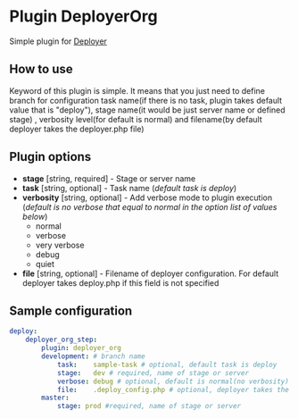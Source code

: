 Plugin DeployerOrg
==================

Simple plugin for [Deployer](http://deployer.org)

How to use
----------

Keyword of this plugin is simple. It means that you just need to define branch 
for configuration task name(if there is no task, plugin takes 
default value that is "deploy"), stage name(it would be just server name or defined stage)
, verbosity level(for default is normal) and filename(by default deployer takes the deployer.php file)

Plugin options
--------------

* **stage** [string, required] - Stage or server name
* **task** [string, optional] - Task name (*default task is deploy*) 
* **verbosity** [string, optional] - Add verbose mode to plugin execution (*default is no verbose that equal to normal in the 
option list of values below*)
  * normal
  * verbose
  * very verbose
  * debug
  * quiet 
* **file** [string, optional] - Filename of deployer configuration. For default deployer takes deploy.php if this field is not 
specified

Sample configuration
--------------------

```yml
deploy:
    deployer_org_step:
        plugin: deployer_org
        development: # branch name
            task:    sample-task # optional, default task is deploy 
            stage:   dev # required, name of stage or server
            verbose: debug # optional, default is normal(no verbosity)
            file:    .deploy_config.php # optional, deployer takes the deploy.php file for default
        master:
            stage: prod #required, name of stage or server
```
